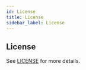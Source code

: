 ```yaml
---
id: License
title: License
sidebar_label: License
---
```


## License

See [LICENSE](https://github.com/tulios/mappersmith/blob/master/LICENSE) for more details.
